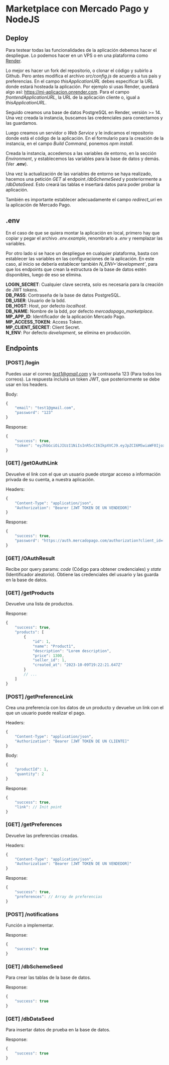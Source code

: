 # Marketplace con Mercado Pago y NodeJS

## Deploy

Para testear todas las funcionalidades de la aplicación debemos hacer el despliegue. Lo podemos hacer en un VPS o en una plataforma como <a href="https://render.com">Render</a>.

Lo mejor es hacer un fork del repositorio, o clonar el código y subirlo a Github. Pero antes modifica el archivo *src/config.js* de acuerdo a tus país y preferencias. En el campo *thisApplicationURL* debes especificar la URL donde estará hosteada la aplicación. Por ejemplo si usas Render, quedará algo así: https://mi-aplicacion.onrender.com. Para el campo *frontendApplicationURL*, la URL de la aplicación cliente o, igual a *thisApplicationURL*.

Seguido creamos una base de datos PostgreSQL en Render, versión >= 14.
Una vez creada la instancia, buscamos las credenciales para conectarnos y las guardamos.

Luego creamos un servidor o *Web Service* y le indicamos el repositorio donde está el código de la aplicación. En el formulario para la creación de la instancia, en el campo *Build Command*, ponemos *npm install*.

Creada la instancia, accedemos a las variables de entorno, en la sección *Environment*, y establecemos las variables para la base de datos y demás. (Ver **.env**).

Una vez la actualización de las variables de entorno se haya realizado, hacemos una petición *GET* al endpoint */dbSchemeSeed* y posteriormente a */dbDataSeed*. Esto creará las tablas e insertará datos para poder probar la aplicación.

También es importante establecer adecuadamente el campo *redirect_uri* en la aplicación de Mercado Pago.

## .env

En el caso de que se quiera montar la aplicación en local, primero hay que copiar y pegar el archivo *.env.example*, renombrarlo a *.env* y reemplazar las variables.

Por otro lado si se hace un despliegue en cualquier plataforma, basta con establecer las variables en las configuraciones de la aplicación. En este caso, al inicio se debería establecer también *N_ENV='development'*, para que los endpoints que crean la estructura de la base de datos estén disponibles, luego de eso se elimina.

**LOGIN_SECRET**: Cualquier clave secreta, solo es necesaria para la creación de JWT tokens.
<br/>**DB_PASS**: Contraseña de la base de datos PostgreSQL.
<br/>**DB_USER**: Usuario de la bdd.
<br/>**DB_HOST**: Host, por defecto *localhost*.
<br/>**DB_NAME**: Nombre de la bdd, por defecto *mercadopago_marketplace*.
<br/>**MP_APP_ID**: Identificador de la aplicación Mercado Pago.
<br/>**MP_ACCESS_TOKEN**: Access Token.
<br/>**MP_CLIENT_SECRET**: Client Secret.
<br/>**N_ENV**: Por defecto *development*, se elimina en producción.

## Endpoints

### [POST] /login

Puedes usar el correo *test1@gmail.com* y la contraseña 123 (Para todos los correos).
La respuesta incluirá un token JWT, que posteriormente se debe usar en los headers.

Body:

~~~js
{
    "email": "test1@gmail.com",
    "password": "123"
}
~~~

Response:

~~~js
{
    "success": true,
    "token": "eyJhbGciOiJIUzI1NiIsInR5cCI6IkpXVCJ9.eyJpZCI6MSwiaWF0IjoxNjk2ODc1ODk2LCJleHAiOjE2OTY4OTc0OTZ9.kW3LPpmHjVi3W4ARe53bGfr9hAOtaeOhDUSsNz3sZ3Q" // JWT TOKEN
}
~~~

### [GET] /getOAuthLink

Devuelve el link con el que un usuario puede otorgar acceso a información privada de su cuenta, a nuestra aplicación.

Headers:

~~~js
{
    "Content-Type": "application/json",
    "Authorization": "Bearer [JWT TOKEN DE UN VENDEDOR]"
}
~~~

Response: 

~~~js
{
    "success": true,
    "password": "https://auth.mercadopago.com/authorization?client_id=[MP_APP_ID]&response_type=code&platform_id=mp&state=[state]&redirect_uri=[redirectUrl]"
}
~~~

### [GET] /OAuthResult

Recibe por query params: *code* (Código para obtener credenciales) y *state* (Identificador aleatorio). Obtiene las credenciales del usuario y las guarda en la base de datos.

### [GET] /getProducts

Devuelve una lista de productos.

Response:

~~~js
{
    "success": true,
    "products": [
        {
            "id": 1,
            "name": "Product1",
            "description": "Lorem description",
            "price": 1300,
            "seller_id": 1,
            "created_at": "2023-10-09T19:22:21.647Z"
        }
        // ...
    ]
}
~~~

### [POST] /getPreferenceLink

Crea una preferencia con los datos de un producto y devuelve un link con el que un usuario puede realizar el pago.

Headers:

~~~js
{
    "Content-Type": "application/json",
    "Authorization": "Bearer [JWT TOKEN DE UN CLIENTE]"
}
~~~

Body:

~~~js
{
    "productId": 1,
    "quantity": 2
}
~~~

Response:

~~~js
{
    "success": true,
    "link": // Init point 
}
~~~

### [GET] /getPreferences

Devuelve las preferencias creadas. 

Headers:

~~~js
{
    "Content-Type": "application/json",
    "Authorization": "Bearer [JWT TOKEN DE UN VENDEDOR]"
}
~~~

Response:

~~~js
{
    "success": true,
    "preferences": // Array de preferencias
}
~~~

### [POST] /notifications

Función a implementar.

Response: 

~~~js
{
    "success": true
}
~~~

### [GET] /dbSchemeSeed

Para crear las tablas de la base de datos.

Response:

~~~js
{
    "success": true
}
~~~

### [GET] /dbDataSeed

Para insertar datos de prueba en la base de datos.

Response:

~~~js
{
    "success": true
}
~~~